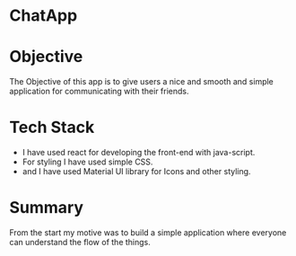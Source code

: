 # ChatApp
# Objective
The Objective of this app is to give users a nice and smooth and simple application for communicating with their friends.

# Tech Stack
- I have used react for developing the front-end with java-script.
- For styling I have used simple CSS.
- and I have used Material UI library for Icons and other styling.

# Summary 
From the start my motive was to build a simple application where everyone can understand the flow of the things. 
